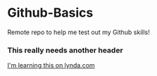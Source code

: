 # Github-Basics
Remote repo to help me test out my Github skills!

### This really needs another header

[I'm learning this on lynda.com](http://www.lynda.com)
